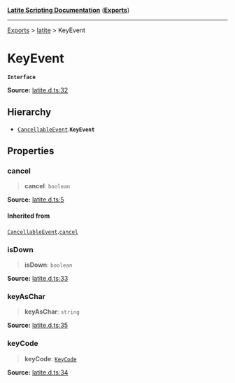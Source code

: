 [**Latite Scripting Documentation**](../../README.md) ([**Exports**](../../exports.md))

---

[Exports](../../exports.md) > [latite](../index.md) > KeyEvent

# KeyEvent

**`Interface`**

**Source:** [latite.d.ts:32](https://github.com/LatiteScripting/latitescripting.github.io/blob/be6d927/definitions/latite.d.ts#L32)

## Hierarchy

- [`CancellableEvent`](interface.CancellableEvent.md).**`KeyEvent`**

## Properties

### cancel

> **cancel**: `boolean`

**Source:** [latite.d.ts:5](https://github.com/LatiteScripting/latitescripting.github.io/blob/be6d927/definitions/latite.d.ts#L5)

#### Inherited from

[`CancellableEvent`](interface.CancellableEvent.md).[`cancel`](interface.CancellableEvent.md#cancel)

### isDown

> **isDown**: `boolean`

**Source:** [latite.d.ts:33](https://github.com/LatiteScripting/latitescripting.github.io/blob/be6d927/definitions/latite.d.ts#L33)

### keyAsChar

> **keyAsChar**: `string`

**Source:** [latite.d.ts:35](https://github.com/LatiteScripting/latitescripting.github.io/blob/be6d927/definitions/latite.d.ts#L35)

### keyCode

> **keyCode**: [`KeyCode`](../../module.key/enumerations/enumeration.KeyCode.md)

**Source:** [latite.d.ts:34](https://github.com/LatiteScripting/latitescripting.github.io/blob/be6d927/definitions/latite.d.ts#L34)
